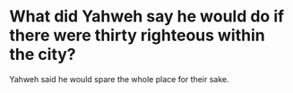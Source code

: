 # What did Yahweh say he would do if there were thirty righteous within the city?

Yahweh said he would spare the whole place for their sake.
